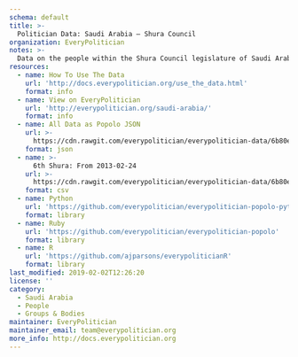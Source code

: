 ```yaml
---
schema: default
title: >-
  Politician Data: Saudi Arabia — Shura Council
organization: EveryPolitician
notes: >-
  Data on the people within the Shura Council legislature of Saudi Arabia.
resources:
  - name: How To Use The Data
    url: 'http://docs.everypolitician.org/use_the_data.html'
    format: info
  - name: View on EveryPolitician
    url: 'http://everypolitician.org/saudi-arabia/'
    format: info
  - name: All Data as Popolo JSON
    url: >-
      https://cdn.rawgit.com/everypolitician/everypolitician-data/6b80ece9fb0aee5953f7c37e90f5f16c88b54a43/data/Saudi_Arabia/Shura/ep-popolo-v1.0.json
    format: json
  - name: >-
      6th Shura: From 2013-02-24
    url: >-
      https://cdn.rawgit.com/everypolitician/everypolitician-data/6b80ece9fb0aee5953f7c37e90f5f16c88b54a43/data/Saudi_Arabia/Shura/term-6.csv
    format: csv
  - name: Python
    url: 'https://github.com/everypolitician/everypolitician-popolo-python'
    format: library
  - name: Ruby
    url: 'https://github.com/everypolitician/everypolitician-popolo'
    format: library
  - name: R
    url: 'https://github.com/ajparsons/everypoliticianR'
    format: library
last_modified: 2019-02-02T12:26:20
license: ''
category:
  - Saudi Arabia
  - People
  - Groups & Bodies
maintainer: EveryPolitician
maintainer_email: team@everypolitician.org
more_info: http://docs.everypolitician.org
---
```

